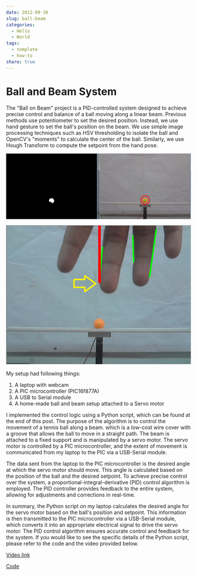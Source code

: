 ```yaml
---
date: 2012-09-30
slug: ball-beam
categories:
  - Hello
  - World
tags:
  - template
  - how-to
share: true
---
```

# Ball and Beam System

The "Ball on Beam" project is a PID-controlled system designed to achieve precise control and balance of a ball moving along a linear beam. Previous methods use   potentiometer to set the  desired position. Instead, we use hand gesture to set the ball's position on the beam.  We use simple image processing techniques such as HSV thresholding to isolate the ball and OpenCV's  "moments" to calculate the center of the ball. Similarly, we use Hough Transform to compute the setpoint from the hand pose.

![png](https://raw.githubusercontent.com/manoja328/manoja328.github.io/master/assets/ballbeam/thr.png)

![png](https://raw.githubusercontent.com/manoja328/manoja328.github.io/master/assets/ballbeam/2.png)


My setup had following things:
  1. A laptop with webcam
  2. A PIC microcontroller (PIC16f877A)
  3. A USB to Serial module
  4. A home-made ball and beam setup attached to a Servo motor
  
I implemented  the control logic using a Python script, which can be found at the end of this post. The purpose of the algorithm is to control the movement of a tennis ball along a beam. which is a low-cost wire cover with a groove that allows the ball to move in a straight path. The beam is attached to a fixed support and is manipulated by a servo motor. The servo motor is controlled by a PIC microcontroller, and the extent of movement is communicated from my laptop to the PIC via a USB-Serial module.

The data sent from the laptop to the PIC microcontroller is the desired angle at which the servo motor should move. This angle is calculated based on the position of the ball and the desired setpoint. To achieve precise control over the system, a proportional-integral-derivative (PID) control algorithm is employed. The PID controller provides feedback to the entire system, allowing for adjustments and corrections in real-time.

In summary, the Python script on my laptop calculates the desired angle for the servo motor based on the ball's position and setpoint. This information is then transmitted to the PIC microcontroller via a USB-Serial module, which converts it into an appropriate electrical signal to drive the servo motor. The PID control algorithm ensures accurate control and feedback for the system. If you would like to see the specific details of the Python script, please refer to the code and the video provided below.

[Video link](https://www.youtube.com/watch?v=cayVlMbv05g&feature=youtu.be%20)

[Code](https://drive.google.com/file/d/0B3wAJh9-HvDcM1NaRmt2VVlOZlU/view?usp=sharing)
